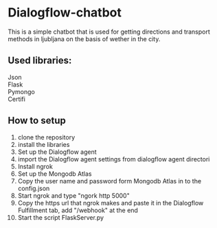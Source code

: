 # Dialogflow-chatbot
This is a simple chatbot that is used for getting directions and transport methods in ljubljana on the basis of wether in the city.

## Used libraries:

  Json   
  Flask      
  Pymongo   
  Certifi  
  
## How to setup

  1. clone the repository  
  2. install the libraries  
  3. Set up the Dialogflow agent  
  4. import the Dialogflow agent settings from dialogflow agent directori  
  5. Install ngrok  
  6. Set up the Mongodb Atlas
  7. Copy the user name and password  form Mongodb Atlas in to the config.json 
  8. Start ngrok and type "ngork http 5000" 
  9. Copy the https url that ngrok makes and paste it in the Dialogflow Fulfillment tab, add "/webhook" at the end
  10. Start the script FlaskServer.py
